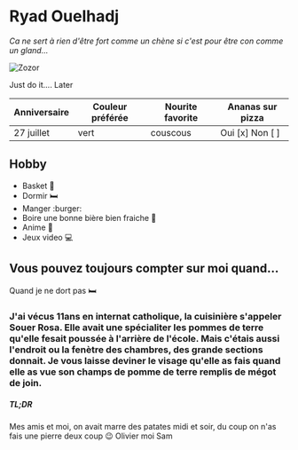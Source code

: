 # Ryad Ouelhadj
*Ca ne sert à rien d'être fort comme un chène si c'est pour être con comme un gland...*

![Zozor](https://www.liveabout.com/thmb/Ffe8cUgXEMbuZt4z9ysyvqzbIAY=/1600x1200/filters:no_upscale():max_bytes(150000):strip_icc()/animalmemes14-5ae229b4ae9ab80037197fef.jpg)

Just do it.... Later

| Anniversaire  | Couleur préférée  |  Nourite favorite | Ananas sur pizza  |
|---|---|---|---|
| 27 juillet  | vert  | couscous  | Oui [x] Non [ ]  |

## Hobby
  * Basket :basketball:
  * Dormir :bed:
  * Manger :burger:
  * Boire une bonne bière bien fraiche :beer:
  * Anime :book:
  * Jeux video :computer:
  
  ## Vous pouvez toujours compter sur moi quand...
  Quand je ne dort pas :bed:
  
  ### J'ai vécus 11ans en internat catholique, la cuisinière s'appeler Souer Rosa. Elle avait une spécialiter les pommes de terre qu'elle fesait poussée à l'arrière de l'école. Mais c'étais aussi l'endroit ou la fenètre des chambres, des grande sections donnait. Je vous laisse deviner le visage qu'elle as fais quand elle as vue son champs de pomme de terre remplis de mégot de join.
  ##### TL;DR
  
  Mes amis et moi, on avait marre des patates midi et soir, du coup on n'as fais une pierre deux coup :wink:
  Olivier moi Sam
